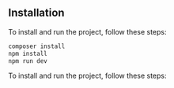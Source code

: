 ## Installation

To install and run the project, follow these steps:

```bash
composer install
npm install
npm run dev
```

To install and run the project, follow these steps:

